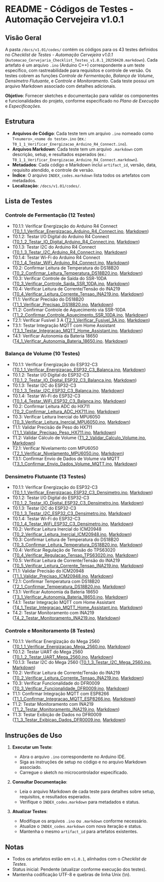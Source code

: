 # README - Códigos de Testes - Automação Cervejeira v1.0.1

## Visão Geral

A pasta `/docs/v1.01/codes/` contém os códigos para os 43 testes definidos no *Checklist de Testes - Automação Cervejeira v1.0.1* (`Automacao_Cervejaria_Checklist_Testes_v1.0.1_20250420.markdown`). Cada artefato é um arquivo `.ino` (Arduino C++) correspondente a um teste específico, com rastreabilidade para requisitos e controle de versão. Os testes cobrem as funções *Controle de Fermentação*, *Balança de Volume*, *Densímetro Flutuante*, e *Controle e Monitoramento*. Cada teste possui um arquivo Markdown associado com detalhes adicionais.

**Objetivo**: Fornecer sketches e documentação para validar os componentes e funcionalidades do projeto, conforme especificado no *Plano de Execução* e *Especificações*.

## Estrutura

- **Arquivos de Código**: Cada teste tem um arquivo `.ino` nomeado como `T<numero>_<nome do teste>.ino` (ex.: `T0_1_1_Verificar_Energizacao_Arduino_R4_Connect.ino`).
- **Arquivos Markdown**: Cada teste tem um arquivo `.markdown` com descrição, setup, e resultados esperados (ex.: `T0_1_1_Verificar_Energizacao_Arduino_R4_Connect.markdown`).
- **Metadados**: Cada código e Markdown inclui `artifact_id`, versão, data, requisito atendido, e controle de versão.
- **Índice**: O arquivo `INDEX_codes.markdown` lista todos os artefatos com metadados.
- **Localização**: `/docs/v1.01/codes/`.

## Lista de Testes

### Controle de Fermentação (12 Testes)
- T0.1.1: Verificar Energização do Arduino R4 Connect ([T0_1_1_Verificar_Energizacao_Arduino_R4_Connect.ino](./T0_1_1_Verificar_Energizacao_Arduino_R4_Connect.ino), [Markdown](./T0_1_1_Verificar_Energizacao_Arduino_R4_Connect.markdown))
- T0.1.2: Testar I/O Digital do Arduino R4 Connect ([T0_1_2_Testar_IO_Digital_Arduino_R4_Connect.ino](./T0_1_2_Testar_IO_Digital_Arduino_R4_Connect.ino), [Markdown](./T0_1_2_Testar_IO_Digital_Arduino_R4_Connect.markdown))
- T0.1.3: Testar I2C do Arduino R4 Connect ([T0_1_3_Testar_I2C_Arduino_R4_Connect.ino](./T0_1_3_Testar_I2C_Arduino_R4_Connect.ino), [Markdown](./T0_1_3_Testar_I2C_Arduino_R4_Connect.markdown))
- T0.1.4: Testar Wi-Fi do Arduino R4 Connect ([T0_1_4_Testar_WiFi_Arduino_R4_Connect.ino](./T0_1_4_Testar_WiFi_Arduino_R4_Connect.ino), [Markdown](./T0_1_4_Testar_WiFi_Arduino_R4_Connect.markdown))
- T0.2: Confirmar Leitura de Temperatura do DS18B20 ([T0_2_Confirmar_Leitura_Temperatura_DS18B20.ino](./T0_2_Confirmar_Leitura_Temperatura_DS18B20.ino), [Markdown](./T0_2_Confirmar_Leitura_Temperatura_DS18B20.markdown))
- T0.3: Verificar Controle de Saída do SSR-10DA ([T0_3_Verificar_Controle_Saida_SSR_10DA.ino](./T0_3_Verificar_Controle_Saida_SSR_10DA.ino), [Markdown](./T0_3_Verificar_Controle_Saida_SSR_10DA.markdown))
- T0.4: Verificar Leitura de Corrente/Tensão do INA219 ([T0_4_Verificar_Leitura_Corrente_Tensao_INA219.ino](./T0_4_Verificar_Leitura_Corrente_Tensao_INA219.ino), [Markdown](./T0_4_Verificar_Leitura_Corrente_Tensao_INA219.markdown))
- T1.1: Verificar Precisão do DS18B20 ([T1_1_Verificar_Precisao_DS18B20.ino](./T1_1_Verificar_Precisao_DS18B20.ino), [Markdown](./T1_1_Verificar_Precisao_DS18B20.markdown))
- T1.2: Confirmar Controle de Aquecimento via SSR-10DA ([T1_2_Confirmar_Controle_Aquecimento_SSR_10DA.ino](./T1_2_Confirmar_Controle_Aquecimento_SSR_10DA.ino), [Markdown](./T1_2_Confirmar_Controle_Aquecimento_SSR_10DA.markdown))
- T2.1: Verificar Fusível 3 A ([T2_1_Verificar_Fusivel_3A.ino](./T2_1_Verificar_Fusivel_3A.ino), [Markdown](./T2_1_Verificar_Fusivel_3A.markdown))
- T3.1: Testar Integração MQTT com Home Assistant ([T3_1_Testar_Integracao_MQTT_Home_Assistant.ino](./T3_1_Testar_Integracao_MQTT_Home_Assistant.ino), [Markdown](./T3_1_Testar_Integracao_MQTT_Home_Assistant.markdown))
- T4.1: Verificar Autonomia da Bateria 18650 ([T4_1_Verificar_Autonomia_Bateria_18650.ino](./T4_1_Verificar_Autonomia_Bateria_18650.ino), [Markdown](./T4_1_Verificar_Autonomia_Bateria_18650.markdown))

### Balança de Volume (10 Testes)
- T0.1.1: Verificar Energização do ESP32-C3 ([T0_1_1_Verificar_Energizacao_ESP32_C3_Balanca.ino](./T0_1_1_Verificar_Energizacao_ESP32_C3_Balanca.ino), [Markdown](./T0_1_1_Verificar_Energizacao_ESP32_C3_Balanca.markdown))
- T0.1.2: Testar I/O Digital do ESP32-C3 ([T0_1_2_Testar_IO_Digital_ESP32_C3_Balanca.ino](./T0_1_2_Testar_IO_Digital_ESP32_C3_Balanca.ino), [Markdown](./T0_1_2_Testar_IO_Digital_ESP32_C3_Balanca.markdown))
- T0.1.3: Testar I2C do ESP32-C3 ([T0_1_3_Testar_I2C_ESP32_C3_Balanca.ino](./T0_1_3_Testar_I2C_ESP32_C3_Balanca.ino), [Markdown](./T0_1_3_Testar_I2C_ESP32_C3_Balanca.markdown))
- T0.1.4: Testar Wi-Fi do ESP32-C3 ([T0_1_4_Testar_WiFi_ESP32_C3_Balanca.ino](./T0_1_4_Testar_WiFi_ESP32_C3_Balanca.ino), [Markdown](./T0_1_4_Testar_WiFi_ESP32_C3_Balanca.markdown))
- T0.2: Confirmar Leitura ADC do HX711 ([T0_2_Confirmar_Leitura_ADC_HX711.ino](./T0_2_Confirmar_Leitura_ADC_HX711.ino), [Markdown](./T0_2_Confirmar_Leitura_ADC_HX711.markdown))
- T0.3: Verificar Leitura Inercial do MPU6050 ([T0_3_Verificar_Leitura_Inercial_MPU6050.ino](./T0_3_Verificar_Leitura_Inercial_MPU6050.ino), [Markdown](./T0_3_Verificar_Leitura_Inercial_MPU6050.markdown))
- T1.1: Validar Precisão de Peso do HX711 ([T1_1_Validar_Precisao_Peso_HX711.ino](./T1_1_Validar_Precisao_Peso_HX711.ino), [Markdown](./T1_1_Validar_Precisao_Peso_HX711.markdown))
- T1.2: Validar Cálculo de Volume ([T1_2_Validar_Calculo_Volume.ino](./T1_2_Validar_Calculo_Volume.ino), [Markdown](./T1_2_Validar_Calculo_Volume.markdown))
- T2.1: Verificar Nivelamento com MPU6050 ([T2_1_Verificar_Nivelamento_MPU6050.ino](./T2_1_Verificar_Nivelamento_MPU6050.ino), [Markdown](./T2_1_Verificar_Nivelamento_MPU6050.markdown))
- T3.1: Confirmar Envio de Dados de Volume via MQTT ([T3_1_Confirmar_Envio_Dados_Volume_MQTT.ino](./T3_1_Confirmar_Envio_Dados_Volume_MQTT.ino), [Markdown](./T3_1_Confirmar_Envio_Dados_Volume_MQTT.markdown))

### Densímetro Flutuante (13 Testes)
- T0.1.1: Verificar Energização do ESP32-C3 ([T0_1_1_Verificar_Energizacao_ESP32_C3_Densimetro.ino](./T0_1_1_Verificar_Energizacao_ESP32_C3_Densimetro.ino), [Markdown](./T0_1_1_Verificar_Energizacao_ESP32_C3_Densimetro.markdown))
- T0.1.2: Testar I/O Digital do ESP32-C3 ([T0_1_2_Testar_IO_Digital_ESP32_C3_Densimetro.ino](./T0_1_2_Testar_IO_Digital_ESP32_C3_Densimetro.ino), [Markdown](./T0_1_2_Testar_IO_Digital_ESP32_C3_Densimetro.markdown))
- T0.1.3: Testar I2C do ESP32-C3 ([T0_1_3_Testar_I2C_ESP32_C3_Densimetro.ino](./T0_1_3_Testar_I2C_ESP32_C3_Densimetro.ino), [Markdown](./T0_1_3_Testar_I2C_ESP32_C3_Densimetro.markdown))
- T0.1.4: Testar Wi-Fi do ESP32-C3 ([T0_1_4_Testar_WiFi_ESP32_C3_Densimetro.ino](./T0_1_4_Testar_WiFi_ESP32_C3_Densimetro.ino), [Markdown](./T0_1_4_Testar_WiFi_ESP32_C3_Densimetro.markdown))
- T0.2: Verificar Leitura Inercial do ICM20948 ([T0_2_Verificar_Leitura_Inercial_ICM20948.ino](./T0_2_Verificar_Leitura_Inercial_ICM20948.ino), [Markdown](./T0_2_Verificar_Leitura_Inercial_ICM20948.markdown))
- T0.3: Confirmar Leitura de Temperatura do DS18B20 ([T0_3_Confirmar_Leitura_Temperatura_DS18B20.ino](./T0_3_Confirmar_Leitura_Temperatura_DS18B20.ino), [Markdown](./T0_3_Confirmar_Leitura_Temperatura_DS18B20.markdown))
- T0.4: Verificar Regulação de Tensão do TPS63020 ([T0_4_Verificar_Regulacao_Tensao_TPS63020.ino](./T0_4_Verificar_Regulacao_Tensao_TPS63020.ino), [Markdown](./T0_4_Verificar_Regulacao_Tensao_TPS63020.markdown))
- T0.5: Verificar Leitura de Corrente/Tensão do INA219 ([T0_5_Verificar_Leitura_Corrente_Tensao_INA219.ino](./T0_5_Verificar_Leitura_Corrente_Tensao_INA219.ino), [Markdown](./T0_5_Verificar_Leitura_Corrente_Tensao_INA219.markdown))
- T1.1: Validar Precisão do ICM20948 ([T1_1_Validar_Precisao_ICM20948.ino](./T1_1_Validar_Precisao_ICM20948.ino), [Markdown](./T1_1_Validar_Precisao_ICM20948.markdown))
- T2.1: Confirmar Temperatura com DS18B20 ([T2_1_Confirmar_Temperatura_DS18B20.ino](./T2_1_Confirmar_Temperatura_DS18B20.ino), [Markdown](./T2_1_Confirmar_Temperatura_DS18B20.markdown))
- T3.1: Verificar Autonomia da Bateria 18650 ([T3_1_Verificar_Autonomia_Bateria_18650.ino](./T3_1_Verificar_Autonomia_Bateria_18650.ino), [Markdown](./T3_1_Verificar_Autonomia_Bateria_18650.markdown))
- T4.1: Testar Integração MQTT com Home Assistant ([T4_1_Testar_Integracao_MQTT_Home_Assistant.ino](./T4_1_Testar_Integracao_MQTT_Home_Assistant.ino), [Markdown](./T4_1_Testar_Integracao_MQTT_Home_Assistant.markdown))
- T4.2: Testar Monitoramento com INA219 ([T4_2_Testar_Monitoramento_INA219.ino](./T4_2_Testar_Monitoramento_INA219.ino), [Markdown](./T4_2_Testar_Monitoramento_INA219.markdown))

### Controle e Monitoramento (8 Testes)
- T0.1.1: Verificar Energização do Mega 2560 ([T0_1_1_Verificar_Energizacao_Mega_2560.ino](./T0_1_1_Verificar_Energizacao_Mega_2560.ino), [Markdown](./T0_1_1_Verificar_Energizacao_Mega_2560.markdown))
- T0.1.2: Testar UART do Mega 2560 ([T0_1_2_Testar_UART_Mega_2560.ino](./T0_1_2_Testar_UART_Mega_2560.ino), [Markdown](./T0_1_2_Testar_UART_Mega_2560.markdown))
- T0.1.3: Testar I2C do Mega 2560 ([T0_1_3_Testar_I2C_Mega_2560.ino](./T0_1_3_Testar_I2C_Mega_2560.ino), [Markdown](./T0_1_3_Testar_I2C_Mega_2560.markdown))
- T0.2: Verificar Leitura de Corrente/Tensão do INA219 ([T0_2_Verificar_Leitura_Corrente_Tensao_INA219.ino](./T0_2_Verificar_Leitura_Corrente_Tensao_INA219.ino), [Markdown](./T0_2_Verificar_Leitura_Corrente_Tensao_INA219.markdown))
- T0.3: Verificar Funcionalidade do DFR0009 ([T0_3_Verificar_Funcionalidade_DFR0009.ino](./T0_3_Verificar_Funcionalidade_DFR0009.ino), [Markdown](./T0_3_Verificar_Funcionalidade_DFR0009.markdown))
- T1.1: Confirmar Integração MQTT com ESP8266 ([T1_1_Confirmar_Integracao_MQTT_ESP8266.ino](./T1_1_Confirmar_Integracao_MQTT_ESP8266.ino), [Markdown](./T1_1_Confirmar_Integracao_MQTT_ESP8266.markdown))
- T1.2: Testar Monitoramento com INA219 ([T1_2_Testar_Monitoramento_INA219.ino](./T1_2_Testar_Monitoramento_INA219.ino), [Markdown](./T1_2_Testar_Monitoramento_INA219.markdown))
- T1.3: Testar Exibição de Dados no DFR0009 ([T1_3_Testar_Exibicao_Dados_DFR0009.ino](./T1_3_Testar_Exibicao_Dados_DFR0009.ino), [Markdown](./T1_3_Testar_Exibicao_Dados_DFR0009.markdown))

## Instruções de Uso

1. **Executar um Teste**:
   - Abra o arquivo `.ino` correspondente no Arduino IDE.
   - Siga as instruções de setup no código e no arquivo Markdown associado.
   - Carregue o sketch no microcontrolador especificado.

2. **Consultar Documentação**:
   - Leia o arquivo Markdown de cada teste para detalhes sobre setup, requisitos, e resultados esperados.
   - Verifique o `INDEX_codes.markdown` para metadados e status.

3. **Atualizar Testes**:
   - Modifique os arquivos `.ino` ou `.markdown` conforme necessário.
   - Atualize o `INDEX_codes.markdown` com nova iteração e status.
   - Mantenha o mesmo `artifact_id` para artefatos existentes.

## Notas

- Todos os artefatos estão em `v1.0.1`, alinhados com o *Checklist de Testes*.
- Status inicial: Pendente (atualizar conforme execução dos testes).
- Mantenha codificação UTF-8 e quebras de linha Unix (\n).